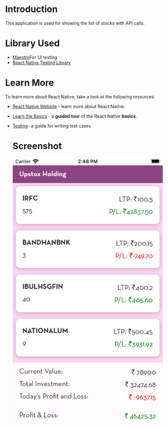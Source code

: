 # Introduction
This application is used for showing the list of stocks with API calls.

# Library Used
- [Maestro](https://maestro.mobile.dev/platform-support/react-native)For UI testing 
- [React Native Testing Library](https://callstack.github.io/react-native-testing-library/) 



# Learn More

To learn more about React Native, take a look at the following resources:

- [React Native Website](https://reactnative.dev) - learn more about React Native.
- [Learn the Basics](https://reactnative.dev/docs/getting-started) - a **guided tour** of the React Native **basics**.
- [Testing](https://reactnative.dev/docs/testing-overview)- a guide for writing test cases



  # Screenshot
    <img src = './media/ios.png'>


